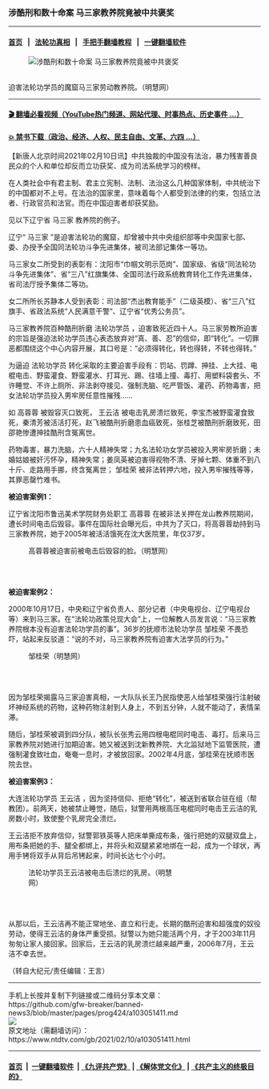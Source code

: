 ### 涉酷刑和数十命案 马三家教养院竟被中共褒奖
------------------------

#### [首页](https://github.com/gfw-breaker/banned-news3/blob/master/README.md) &nbsp;&nbsp;|&nbsp;&nbsp; [法轮功真相](https://github.com/begood0513/basic/blob/master/README.md)  &nbsp;&nbsp;|&nbsp;&nbsp; [手把手翻墙教程](https://github.com/gfw-breaker/guides/wiki)  &nbsp;&nbsp;|&nbsp;&nbsp; [一键翻墙软件](https://github.com/gfw-breaker/nogfw/blob/master/README.md)  



<div><div class="featured_image">
 <figure>
  <img alt="涉酷刑和数十命案 马三家教养院竟被中共褒奖" src="https://i.ntdtv.com/assets/uploads/2021/02/2008-12-27-shenyangjails-04-800x450.jpg"/>
 </figure><br/>
 <span class="caption">
  迫害法轮功学员的魔窟马三家劳动教养院。（明慧网）
 </span>
</div>
</div><hr/>

#### [ 🎬  翻墙必看视频（YouTube热门频道、网站代理、时事热点、历史事件 ...）](https://github.com/gfw-breaker/links/blob/master/banned.md)

#### [ 💥  禁书下载（政治、经济、人权、民主自由、文革、六四 ...）](https://github.com/gfw-breaker/books/blob/master/README.md)

<div><div class="post_content" itemprop="articleBody">
 <p>
  【新唐人北京时间2021年02月10日讯】中共独裁的中国没有法治，暴力残害善良民众的个人和单位却反而立功获奖、成为司法系统学习的榜样。
 </p>
 <p>
  在人类社会中有君主制、君主立宪制、法制、法治这么几种国家体制，中共统治下的中国都对不上号。在法治的国家里，意味着每个人都受到法律的约束，包括立法者、行政官员和法官。而在中国迫害者却获奖励。
 </p>
 <p>
  见以下辽宁省
  <ok href="https://www.ntdtv.com/gb/马三家.htm">
   马三家
  </ok>
  教养院的例子。
 </p>
 <p>
  辽宁“
  <ok href="https://www.ntdtv.com/gb/马三家.htm">
   马三家
  </ok>
  ”是迫害法轮功的魔窟，却曾被中共中央组织部等中央国家七部、委、办授予全国同法轮功斗争先进集体，被司法部记集体一等功。
 </p>
 <p>
  马三家女二所受到的表彰有：沈阳市“巾帼文明示范岗”、国家级、省级“同法轮功斗争先进集体”、省“三八”红旗集体、全国司法行政系统教育转化工作先进集体，省司法厅授予集体二等功。
 </p>
 <p>
  女二所所长苏静本人受到表彰：司法部“杰出教育能手”（二级英模）、省“三八”红旗手、省政法系统“人民满意干警”、辽宁省“优秀公务员”。
 </p>
 <p>
  马三家教养院百种酷刑折磨
  <ok href="https://www.ntdtv.com/gb/法轮功学员.htm">
   法轮功学员
  </ok>
  ，迫害致死近四十人。马三家劳教所迫害的宗旨是强迫法轮功学员违心表态放弃对“真、善、忍”的信仰，即“转化”。一切罪恶都围绕这个中心内容开展，其口号是：“必须得转化，转也得转，不转也得转。”
 </p>
 <p>
  为逼迫
  <ok href="https://www.ntdtv.com/gb/法轮功学员.htm">
   法轮功学员
  </ok>
  转化采取的主要迫害手段有：罚站、罚蹲、抻挂、上大挂、电棍电击、野蛮灌食、野蛮灌水、打耳光、踢、往墙上撞、毒打、用塑料袋套头、不许睡觉、不许上厕所、非法剥夺接见、强制洗脑、吃严管饭、灌药、药物毒害，把女法轮功学员投入男牢房任意性摧残……
 </p>
 <p>
  如
  <ok href="https://www.ntdtv.com/gb/高蓉蓉.htm">
   高蓉蓉
  </ok>
  被毁容灭口致死，
  <ok href="https://www.ntdtv.com/gb/王云洁.htm">
   王云洁
  </ok>
  被电击乳房溃烂致死，李宝杰被野蛮灌食致死，秦清芳被活活打死，赵飞被酷刑折磨患血癌致死，张桂芝被酷刑折磨致死，田邵艳惨遭抻挂酷刑含冤离世。
 </p>
 <p>
  药物毒害，暴力洗脑，六十人精神失常；九名法轮功女学员被投入男牢房折磨；未婚姑娘被奸污怀孕，精神失常；姜凤英被迫害得视物不清、牙掉七颗、体重不到八十斤、走路用手挪，终含冤离世；
  <ok href="https://www.ntdtv.com/gb/邹桂荣.htm">
   邹桂荣
  </ok>
  被非法转押六地，投入男牢摧残等等，其罪恶罄竹难书。
 </p>
 <p>
  <strong>
   被迫害案例1：
  </strong>
 </p>
 <p>
  辽宁省沈阳市鲁迅美术学院财务处职工
  <ok href="https://www.ntdtv.com/gb/高蓉蓉.htm">
   高蓉蓉
  </ok>
  在被非法关押在龙山教养院期间，遭长时间电击后毁容。事件在国际社会曝光后，中共为了灭口，将高蓉蓉劫持到马三家教养院，她于2005年被活活饿死在沈大医院里，年仅37岁。
 </p>
 <figure class="wp-caption alignnone" id="attachment_103051413" style="width: 300px">
  <img alt="" class="size-full wp-image-103051413" src="https://i.ntdtv.com/assets/uploads/2021/02/2021-1-26-i114559_022-ss.jpg">
   <br/><figcaption class="wp-caption-text">
    高蓉蓉被迫害前被电击后毁容的脸。（明慧网）
   </figcaption><br/>
  </img>
 </figure><br/>
 <p>
  <strong>
   被迫害案例2：
  </strong>
 </p>
 <p>
  2000年10月17日，中央和辽宁省负责人、部分记者（中央电视台、辽宁电视台等）来到马三家。在“法轮功政策兑现大会”上，一位解教人员发言说：“马三家教养院根本没有迫害法轮功学员的事”。36岁的抚顺市法轮功学员
  <ok href="https://www.ntdtv.com/gb/邹桂荣.htm">
   邹桂荣
  </ok>
  不畏恐吓，站起来反驳道：“说的不对，马三家教养院有迫害大法学员的行为。”
 </p>
 <figure class="wp-caption alignnone" id="attachment_103051414" style="width: 162px">
  <img alt="" class="size-full wp-image-103051414" src="https://i.ntdtv.com/assets/uploads/2021/02/2021-1-26-i114559_057.jpg">
   <br/><figcaption class="wp-caption-text">
    邹桂荣（明慧网）
   </figcaption><br/>
  </img>
 </figure><br/>
 <p>
  因为邹桂荣揭露马三家迫害真相，一大队队长王乃民指使恶人给邹桂荣强行注射破坏神经系统的药物，这种药物注射到人身上，不到五分钟，人就不能动了，表情呆滞。
 </p>
 <p>
  随后，邹桂荣被调到四分队，被队长张秀云用四根电棍同时电击、毒打。后来马三家教养院对她进行加期迫害。她又被送到沈新教养院、大北监狱地下监管医院，遭强制灌食致吐血，奄奄一息时，才被放回家。2002年4月底，邹桂荣在抚顺市医院去世。
 </p>
 <p>
  <strong>
   被迫害案例3：
  </strong>
 </p>
 <p>
  大连法轮功学员
  <ok href="https://www.ntdtv.com/gb/王云洁.htm">
   王云洁
  </ok>
  ，因为坚持信仰、拒绝“转化”，被送到省联合驻在组（帮教团）。前两天，她被禁止睡觉，随后，狱警用两根高压电棍同时电击王云洁的乳房数小时，致使整个乳房完全溃烂。
 </p>
 <p>
  王云洁拒不放弃信仰，狱警郭铁英等人把床单撕成布条，强行把她的双腿双盘上，用布条把她的手、腿全都绑上，并将头和双腿紧紧地绑在一起，成为一个球状，再用手铐将双手从背后吊铐起来，时间长达七个小时。
 </p>
 <figure class="wp-caption alignnone" id="attachment_103051415" style="width: 300px">
  <img alt="" class="size-full wp-image-103051415" src="https://i.ntdtv.com/assets/uploads/2021/02/2021-1-26-i114559_086-ss.jpg"/>
  <br/><figcaption class="wp-caption-text">
   法轮功学员王云洁被电击后溃烂的乳房。（明慧网）
  </figcaption><br/>
 </figure><br/>
 <p>
  从那以后，王云洁再不能正常地坐、直立和行走。长期的酷刑迫害和超强度的奴役劳动，使得王云洁的身体严重受损。狱警以为她只能活两个月，才于2003年11月匆匆让家人接回家。回家后，王云洁的乳房溃烂越来越严重，2006年7月，王云洁不幸去世。
 </p>
 <p>
  （转自大纪元/责任编辑：王言）
 </p>
 <div class="single_ad">
 </div>
</div>
</div>
<hr/>
手机上长按并复制下列链接或二维码分享本文章：<br/>
https://github.com/gfw-breaker/banned-news3/blob/master/pages/prog424/a103051411.md <br/>
<a href='https://github.com/gfw-breaker/banned-news3/blob/master/pages/prog424/a103051411.md'><img src='https://github.com/gfw-breaker/banned-news3/blob/master/pages/prog424/a103051411.md.png'/></a> <br/>
原文地址（需翻墙访问）：https://www.ntdtv.com/gb/2021/02/10/a103051411.html


------------------------
#### [首页](https://github.com/gfw-breaker/banned-news3/blob/master/README.md) &nbsp;|&nbsp; [一键翻墙软件](https://github.com/gfw-breaker/nogfw/blob/master/README.md) &nbsp;| [《九评共产党》](https://github.com/gfw-breaker/9ping.md/blob/master/README.md#九评之一评共产党是什么) | [《解体党文化》](https://github.com/gfw-breaker/jtdwh.md/blob/master/README.md) | [《共产主义的终极目的》](https://github.com/gfw-breaker/gczydzjmd.md/blob/master/README.md)


<img src='http://gfw-breaker.win/banned-news3/pages/prog424/a103051411.md' width='0px' height='0px'/>